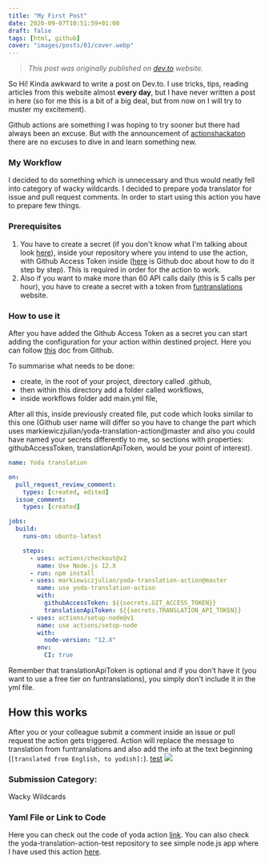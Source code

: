 ```yaml
---
title: "My First Post"
date: 2020-09-07T10:51:59+01:00
draft: false
tags: [html, github]
cover: "images/posts/01/cover.webp"
---
```


> _This post was originally published on [dev.to](https://dev.to/markiewiczjulian/my-first-time-using-github-actions-4kcd) website._

So Hi! Kinda awkward to write a post on Dev.to. I use tricks, tips, reading articles from this website almost **every day**, but I have never written a post in here (so for me this is a bit of a big deal, but from now on I will try to muster my excitement).

Github actions are something I was hoping to try sooner but there had always been an excuse. But with the announcement of [actionshackaton](https://dev.to/devteam/announcing-the-github-actions-hackathon-on-dev-3ljn) there are no excuses to dive in and learn something new.

### My Workflow

I decided to do something which is unnecessary and thus would neatly fell into category of wacky wildcards. I decided to prepare yoda translator for issue and pull request comments. In order to start using this action you have to prepare few things.

### Prerequisites

1. You have to create a secret (if you don't know what I'm talking about look [here](https://docs.github.com/en/actions/configuring-and-managing-workflows/creating-and-storing-encrypted-secrets)), inside your repository where you intend to use the action, with Github Access Token inside ([here](https://docs.github.com/en/github/authenticating-to-github/creating-a-personal-access-token) is Github doc about how to do it step by step). This is required in order for the action to work.
2. Also if you want to make more than 60 API calls daily (this is 5 calls per hour), you have to create a secret with a token from [funtranslations](https://funtranslations.com/api/yoda) website.

### How to use it

After you have added the Github Access Token as a secret you can start adding the configuration for your action within destined project. Here you can follow [this](https://docs.github.com/en/actions/language-and-framework-guides/using-nodejs-with-github-actions) doc from Github.

To summarise what needs to be done:

- create, in the root of your project, directory called .github,
- then within this directory add a folder called workflows,
- inside workflows folder add main.yml file,

After all this, inside previously created file, put code which looks similar to this one (Github user name will differ so you have to change the part which uses markiewiczjulian/yoda-translation-action@master and also you could have named your secrets differently to me, so sections with properties: githubAccessToken, translationApiToken, would be your point of interest).

```yaml
name: Yoda translation

on:
  pull_request_review_comment:
    types: [created, edited]
  issue_comment:
    types: [created]

jobs:
  build:
    runs-on: ubuntu-latest

    steps:
      - uses: actions/checkout@v2
        name: Use Node.js 12.X
      - run: npm install
      - uses: markiewiczjulian/yoda-translation-action@master
        name: use yoda-translation-action
        with:
          githubAccessToken: ${{secrets.GIT_ACCESS_TOKEN}}
          translationApiToken: ${{secrets.TRANSLATION_API_TOKEN}}
      - uses: actions/setup-node@v1
        name: use actions/setup-node
        with:
          node-version: "12.X"
        env:
          CI: true
```

Remember that translationApiToken is optional and if you don't have it (you want to use a free tier on funtranslations), you simply don't include it in the yml file.

## How this works

After you or your colleague submit a comment inside an issue or pull request the action gets triggered. Action will replace the message to translation from funtranslations and also add the info at the text beginning (`[translated from English, to yodish]:`).
[test](https://markiewiczjulian.com/test_not_working)
![](/images/posts/01/01.webp)

### Submission Category:

Wacky Wildcards

### Yaml File or Link to Code

Here you can check out the code of yoda action [link](https://github.com/markiewiczjulian/yoda-translation-action).
You can also check the yoda-translation-action-test repository to see simple node.js app where I have used this action [here](https://github.com/markiewiczjulian/yoda-translation-action-test).
